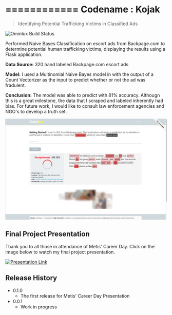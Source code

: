 ============
Codename : Kojak
============

> Identifying Potential Trafficking Victims in Classified Ads

![Ominlux Build Status][buildstatus-url]

Performed Naive Bayes Classification on escort ads from Backpage.com to determine potential human trafficking victims, displaying the results using a Flask application.

**Data Source:** 320 hand labeled Backpage.com escort ads

**Model:** I used a Multinomial Naive Bayes model in with the output of a Count Vectorizer as the input to predict whether or not the ad was fradulent.

**Conclusion:** The model was able to predict with 81% accuracy. Althougn this is a great milestone, the data that I scraped and labeled inherently had bias. For future work, I would like to consult law enforcement agencies and NGO's to develop a truth set.

![Ominlux Screenshot](/Project_Kojak/images/OminluxBlurredScreenshot.png)

## Final Project Presentation

Thank you to all those in attendance of Metis' Career Day. Click on the image below to watch my final project presentation.

[![Presentation Link](https://pbs.twimg.com/media/CtAJ13_VMAALFCp.jpg:large)](http://www.youtube.com/watch?v=U72M6iIPerg)

## Release History

* 0.1.0
    * The first release for Metis' Career Day Presentation
* 0.0.1
    * Work in progress

[buildstatus-url]: https://img.shields.io/badge/build-passing-brightgreen.svg